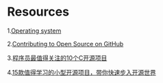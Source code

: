 # Resources

1.[Operating system](https://chyyuu.gitbooks.io/ucorebook/content/index.html)

2.[Contributing to Open Source on GitHub](https://guides.github.com/activities/contributing-to-open-source/)

3.[程序员最值得关注的10个C开源项目](https://news.cnblogs.com/n/506775/)

4.[15款值得学习的小型开源项目，带你快速步入开源世界](http://code.csdn.net/news/2822568)
